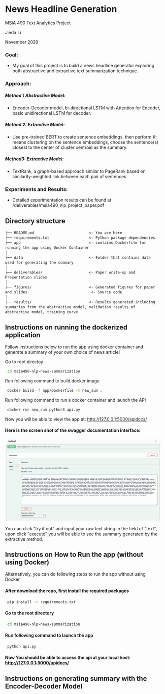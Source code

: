 # **News Headline Generation**

MSiA 490 Text Analytics Project

Jieda Li

November 2020 



### **Goal**: 
* My goal of this project is to build a news headline generator exploring both abstractive and extractive text summarization technique.

### **Approach**: 

##### **Method 1 Abstractive Model**: 
* Encoder-Decoder model, bi-directional LSTM with Attention for Encoder, basic unidirectional LSTM for decoder.

##### **Method 2: Extractive Model**: 
* Use pre-trained BERT to create sentence embeddings, then perform K-means clustering on the sentence embeddings, choose the sentence(s) closest to the center of cluster centroid as the summary.

##### **Method3: Extractive Model**: 
* TextRank, a graph-based approach similar to PageRank based on similarity-weighted link between each pair of sentences

### **Experiments and Results**:

* Detailed experimentation results can be found at /deliverables/msia490_nlp_project_paper.pdf

## Directory structure 

```
├── README.md                         <- You are here
├── requirements.txt                  <- Python package dependencies 
├── app                               <- contains Dockerfile for running the app using Docker Container
│
├── data                              <- Folder that contains data used for generating the summary
│
├── deliverables/                     <- Paper write-up and Presentation slides 
│
├── figures/                          <- Generated figures for paper and slides                             <- Source code
│
├── results/                          <- Results generated including summaries from the abstractive model, validation results of abstractive model, training curve

```
## Instructions on running the dockerized application

Follow instructions below to run the app using docker container and generate a summary of your own choice of news article!

Go to root directoy
```bash
 cd msia490-nlp-news-summarization
``` 

Run following command to build docker image
```bash
 docker build -f app/Dockerfile -t new_sum .
``` 

Run following command to run a docker container and launch the API
```bash
 docker run new_sum python3 api.py
``` 

Now you will be able to view the app at: http://127.0.0.1:5000/apidocs/

#### Here is the screen shot of the swagger documentation interface:

![alt text](https://github.com/jiedali/msia490-nlp-news-summarization/blob/main/figures/swagger_interface.png)

You can click "try it out" and input your raw text string in the field of "text", upon click "execute" you will be able to see the summary generated by the extractive method.



## Instructions on How to Run the app (without using Docker)
Alternatively, you can do following steps to run the app without using Docker

#### After download the repo, first install the required packages

```bash
 pip install -r requirements.txt
```
#### Go to the root directory

```bash
 cd msia490-nlp-news-summarization
``` 

#### Run following command to launch the app

```bash
 python api.py
``` 

#### Now You should be able to access the api at your local host: http://127.0.0.1:5000/apidocs/

## Instructions on generating summary with the Encoder-Decoder Model





